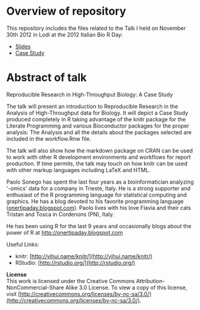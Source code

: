 Overview of repository
===
This repository includes the files related to the Talk I held on November 30th 2012 in Lodi at the 2012 Italian Bio R Day:

* [Slides](https://github.com/onertipaday/ItalianBioRDay2012/Slides)
* [Case Study](https://github.com/onertipaday/ItalianBioRDay2012/CaseStudy)

Abstract of talk
===
Reproducible Research in High-Throughput Biology: A Case Study

The talk will present an introduction to Reproducible Research in the Analysis of High-Throughput data for Biology. It will depict a Case Study produced completely in R taking advantage of the knitr package for the Literate Programming and various Bioconductor packages for the proper analysis:
The Analysis and all the details about the packages selected are included in the workflow.Rnw file.

The talk will also show how the markdown package on CRAN can be used to work with other R development environments and workflows for report production.  If time permits, the talk may touch on how knitr can be used with other markup languages including LaTeX and HTML.  

Paolo Sonego has spent the last four years as a bioinformatician analyzing '-omics' data for a company in Trieste, Italy. He is a strong supporter and enthusiast of the R programming language for statistical computing and graphics. He has a blog devoted to his favorite programming language ([onertipaday.blogspot.com](onertipaday.blogspot.com)). Paolo lives with his love Flavia and their cats Tristan and Tosca in Cordenons (PN), Italy.

He has been using R for the last 9 years and occasionally  blogs about the power of R at http://onertipaday.blogspot.com

Useful Links:

* knitr: [http://yihui.name/knitr/](http://yihui.name/knitr/) 
* RStudio: [http://rstudio.org/](http://rstudio.org/)



**License**   
This work is licensed under the Creative Commons Attribution-NonCommercial-Share Alike 3.0 License.
To view a copy of this license, visit [http://creativecommons.org/licenses/by-nc-sa/3.0/](http://creativecommons.org/licenses/by-nc-sa/3.0/).
